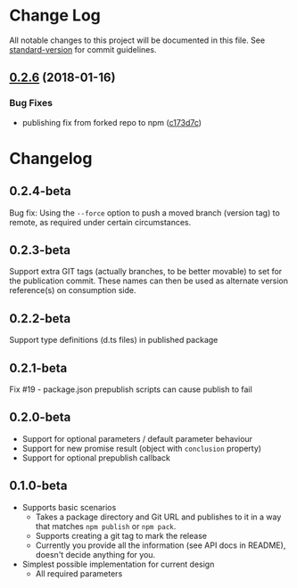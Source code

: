 # Change Log

All notable changes to this project will be documented in this file. See [standard-version](https://github.com/conventional-changelog/standard-version) for commit guidelines.

<a name="0.2.6"></a>
## [0.2.6](https://github.com/robdesisto/npm5-git-publish/compare/v0.2.4-beta...v0.2.6) (2018-01-16)


### Bug Fixes

* publishing fix from forked repo to npm ([c173d7c](https://github.com/robdesisto/npm5-git-publish/commit/c173d7c))



# Changelog

## 0.2.4-beta
Bug fix: Using the `--force` option to push a moved branch (version tag) to remote, as
required under certain circumstances.

## 0.2.3-beta
Support extra GIT tags (actually branches, to be better movable) to set for the
publication commit. These names can then be used as alternate version
reference(s) on consumption side.

## 0.2.2-beta
Support type definitions (d.ts files) in published package

## 0.2.1-beta
Fix #19 - package.json prepublish scripts can cause publish to fail

## 0.2.0-beta
* Support for optional parameters / default parameter behaviour
* Support for new promise result (object with `conclusion` property)
* Support for optional prepublish callback

## 0.1.0-beta
* Supports basic scenarios
    * Takes a package directory and Git URL and publishes to it
      in a way that matches `npm publish` or `npm pack`.
    * Supports creating a git tag to mark the release
    * Currently you provide all the information
      (see API docs in README), doesn't decide anything for you.
* Simplest possible implementation for current design
    * All required parameters
